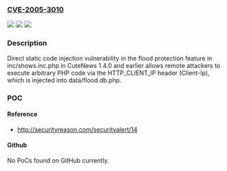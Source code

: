 ### [CVE-2005-3010](https://cve.mitre.org/cgi-bin/cvename.cgi?name=CVE-2005-3010)
![](https://img.shields.io/static/v1?label=Product&message=n%2Fa&color=blue)
![](https://img.shields.io/static/v1?label=Version&message=n%2Fa&color=blue)
![](https://img.shields.io/static/v1?label=Vulnerability&message=n%2Fa&color=brighgreen)

### Description

Direct static code injection vulnerability in the flood protection feature in inc/shows.inc.php in CuteNews 1.4.0 and earlier allows remote attackers to execute arbitrary PHP code via the HTTP_CLIENT_IP header (Client-Ip), which is injected into data/flood.db.php.

### POC

#### Reference
- http://securityreason.com/securityalert/14

#### Github
No PoCs found on GitHub currently.

